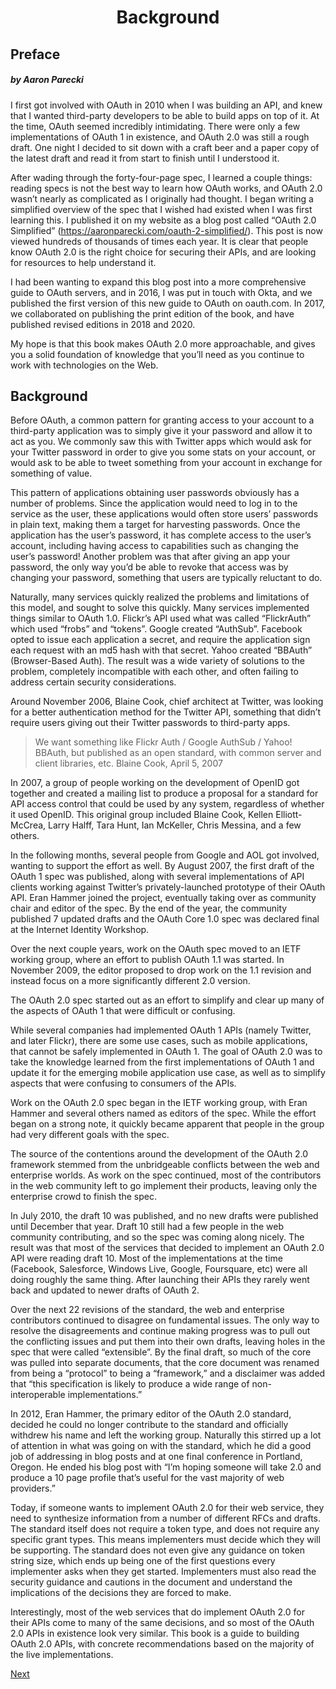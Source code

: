 <h1 align="center">Background</h1>

## Preface

##### _by Aaron Parecki_

I first got involved with OAuth in 2010 when I was building an API, and knew that I wanted third-party developers to be able to build apps on top of it. At the time, OAuth seemed incredibly intimidating. There were only a few implementations of OAuth 1 in existence, and OAuth 2.0 was still a rough draft. One night I decided to sit down with a craft beer and a paper copy of the latest draft and read it from start to finish until I understood it.

After wading through the forty-four-page spec, I learned a couple things: reading specs is not the best way to learn how OAuth works, and OAuth 2.0 wasn’t nearly as complicated as I originally had thought. I began writing a simplified overview of the spec that I wished had existed when I was first learning this. I published it on my website as a blog post called “OAuth 2.0 Simplified” (https://aaronparecki.com/oauth-2-simplified/). This post is now viewed hundreds of thousands of times each year. It is clear that people know OAuth 2.0 is the right choice for securing their APIs, and are looking for resources to help understand it.

I had been wanting to expand this blog post into a more comprehensive guide to OAuth servers, and in 2016, I was put in touch with Okta, and we published the first version of this new guide to OAuth on oauth.com. In 2017, we collaborated on publishing the print edition of the book, and have published revised editions in 2018 and 2020.

My hope is that this book makes OAuth 2.0 more approachable, and gives you a solid foundation of knowledge that you’ll need as you continue to work with technologies on the Web.

## Background

Before OAuth, a common pattern for granting access to your account to a third-party application was to simply give it your password and allow it to act as you. We commonly saw this with Twitter apps which would ask for your Twitter password in order to give you some stats on your account, or would ask to be able to tweet something from your account in exchange for something of value.

This pattern of applications obtaining user passwords obviously has a number of problems. Since the application would need to log in to the service as the user, these applications would often store users’ passwords in plain text, making them a target for harvesting passwords. Once the application has the user’s password, it has complete access to the user’s account, including having access to capabilities such as changing the user’s password! Another problem was that after giving an app your password, the only way you’d be able to revoke that access was by changing your password, something that users are typically reluctant to do.

Naturally, many services quickly realized the problems and limitations of this model, and sought to solve this quickly. Many services implemented things similar to OAuth 1.0. Flickr’s API used what was called “FlickrAuth” which used “frobs” and “tokens”. Google created “AuthSub”. Facebook opted to issue each application a secret, and require the application sign each request with an md5 hash with that secret. Yahoo created “BBAuth” (Browser-Based Auth). The result was a wide variety of solutions to the problem, completely incompatible with each other, and often failing to address certain security considerations.

Around November 2006, Blaine Cook, chief architect at Twitter, was looking for a better authentication method for the Twitter API, something that didn’t require users giving out their Twitter passwords to third-party apps.

> We want something like Flickr Auth / Google AuthSub / Yahoo! BBAuth, but published as an open standard, with common server and client libraries, etc.
> Blaine Cook, April 5, 2007

In 2007, a group of people working on the development of OpenID got together and created a mailing list to produce a proposal for a standard for API access control that could be used by any system, regardless of whether it used OpenID. This original group included Blaine Cook, Kellen Elliott-McCrea, Larry Halff, Tara Hunt, Ian McKeller, Chris Messina, and a few others.

In the following months, several people from Google and AOL got involved, wanting to support the effort as well. By August 2007, the first draft of the OAuth 1 spec was published, along with several implementations of API clients working against Twitter’s privately-launched prototype of their OAuth API. Eran Hammer joined the project, eventually taking over as community chair and editor of the spec. By the end of the year, the community published 7 updated drafts and the OAuth Core 1.0 spec was declared final at the Internet Identity Workshop.

Over the next couple years, work on the OAuth spec moved to an IETF working group, where an effort to publish OAuth 1.1 was started. In November 2009, the editor proposed to drop work on the 1.1 revision and instead focus on a more significantly different 2.0 version.

The OAuth 2.0 spec started out as an effort to simplify and clear up many of the aspects of OAuth 1 that were difficult or confusing.

While several companies had implemented OAuth 1 APIs (namely Twitter, and later Flickr), there are some use cases, such as mobile applications, that cannot be safely implemented in OAuth 1. The goal of OAuth 2.0 was to take the knowledge learned from the first implementations of OAuth 1 and update it for the emerging mobile application use case, as well as to simplify aspects that were confusing to consumers of the APIs.

Work on the OAuth 2.0 spec began in the IETF working group, with Eran Hammer and several others named as editors of the spec. While the effort began on a strong note, it quickly became apparent that people in the group had very different goals with the spec.

The source of the contentions around the development of the OAuth 2.0 framework stemmed from the unbridgeable conflicts between the web and enterprise worlds. As work on the spec continued, most of the contributors in the web community left to go implement their products, leaving only the enterprise crowd to finish the spec.

In July 2010, the draft 10 was published, and no new drafts were published until December that year. Draft 10 still had a few people in the web community contributing, and so the spec was coming along nicely. The result was that most of the services that decided to implement an OAuth 2.0 API were reading draft 10. Most of the implementations at the time (Facebook, Salesforce, Windows Live, Google, Foursquare, etc) were all doing roughly the same thing. After launching their APIs they rarely went back and updated to newer drafts of OAuth 2.

Over the next 22 revisions of the standard, the web and enterprise contributors continued to disagree on fundamental issues. The only way to resolve the disagreements and continue making progress was to pull out the conflicting issues and put them into their own drafts, leaving holes in the spec that were called “extensible”. By the final draft, so much of the core was pulled into separate documents, that the core document was renamed from being a “protocol” to being a “framework,” and a disclaimer was added that “this specification is likely to produce a wide range of non-interoperable implementations.”

In 2012, Eran Hammer, the primary editor of the OAuth 2.0 standard, decided he could no longer contribute to the standard and officially withdrew his name and left the working group. Naturally this stirred up a lot of attention in what was going on with the standard, which he did a good job of addressing in blog posts and at one final conference in Portland, Oregon. He ended his blog post with “I’m hoping someone will take 2.0 and produce a 10 page profile that’s useful for the vast majority of web providers.”

Today, if someone wants to implement OAuth 2.0 for their web service, they need to synthesize information from a number of different RFCs and drafts. The standard itself does not require a token type, and does not require any specific grant types. This means implementers must decide which they will be supporting. The standard does not even give any guidance on token string size, which ends up being one of the first questions every implementer asks when they get started. Implementers must also read the security guidance and cautions in the document and understand the implications of the decisions they are forced to make.

Interestingly, most of the web services that do implement OAuth 2.0 for their APIs come to many of the same decisions, and so most of the OAuth 2.0 APIs in existence look very similar. This book is a guide to building OAuth 2.0 APIs, with concrete recommendations based on the majority of the live implementations.

[Next](https://github.com/alithecodeguy/articles/blob/main/OAuth/OAuth%202.0%20Simplified/01%20Getting%20Ready/GettingReady_en.md "Next")
